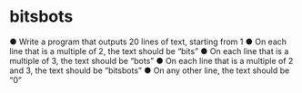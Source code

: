# bitsbots

● Write a program that outputs 20 lines of text, starting from 1
● On each line that is a multiple of 2, the text should be “bits”
● On each line that is a multiple of 3, the text should be “bots”
● On each line that is a multiple of 2 and 3, the text should be “bitsbots”
● On any other line, the text should be “0”
